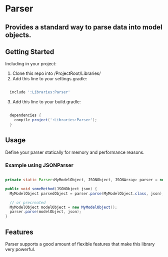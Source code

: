 # Parser

## Provides a standard way to parse data into model objects.

## Getting Started

Including in your project: 

1. Clone this repo into /ProjectRoot/Libraries/
2. Add this line to your settings.gradle:

```groovy

  include ':Libraries:Parser'

```

3. Add this line to your build.gradle:

```groovy

  dependencies {
    compile project(':Libraries:Parser');
  }

```

## Usage

Define your parser statically for memory and performance reasons. 

### Example using JSONParser

```java

private static Parser<MyModelObject, JSONObject, JSONArray> parser = new JSONParser<>();

public void someMethod(JSONObject json) {
  MyModelObject parsedObject = parser.parse(MyModelObject.class, json);

  // or precreated
  MyModelObject modelObject = new MyModelObject();
  parser.parse(modelObject, json);
}

```

## Features

Parser supports a good amount of flexible features that make this library very powerful. 
